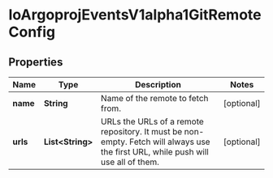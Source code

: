 

# IoArgoprojEventsV1alpha1GitRemoteConfig

## Properties

Name | Type | Description | Notes
------------ | ------------- | ------------- | -------------
**name** | **String** | Name of the remote to fetch from. |  [optional]
**urls** | **List&lt;String&gt;** | URLs the URLs of a remote repository. It must be non-empty. Fetch will always use the first URL, while push will use all of them. |  [optional]



